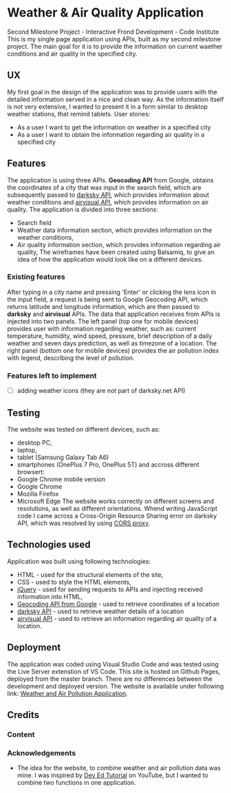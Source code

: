 # Weather & Air Quality Application
Second Milestone Project - Interactive Frond Development - Code Institute
This is my single page application using APIs, built as my second milestone project. The main goal for it is to provide the information on current waether conditions and air quality in the specified city. 
## UX
My first goal in the design of the application was to provide users with the detailed information served in a nice and clean way. As the information itself is not very extensive, I wanted to present it in a form similar to desktop weather stations, that remind tablets.
User stories:
* As a user I want to get the information on weather in a specified city
* As a user I want to obtain the information regarding air quality in a specified city
## Features
The application is using three APIs. **Geocoding API** from Google, obtains the coordinates of a city that was input in the search field, which are subsequently passed to [darksky API](https://darksky.net), which provides information about weather conditions and [airvisual API](https://www.airvisual.com/air-pollution-data-api), which provides information on air quality.
The application is divided into three sections:
* Search field
* Weather data information section, which provides information on the weather conditions,
* Air quality information section, which provides information regarding air quality,
The wireframes have been created using Balsamiq, to give an idea of how the application would look like on a different devices.
### Existing features
After typing in a city name and pressing 'Enter' or clicking the lens icon in the input field, a request is being sent to Google Geocoding API, which returns latitude and longitude information, which are then passed to **darksky** and **airvisual** APIs. The data that application receives from APIs is injected into two panels. The left panel (top one for mobile devices) provides user with information regarding weather, such as: current temperature, humidity, wind speed, pressure, brief description of a daily weather and seven days prediction, as well as timezone of a location. The right panel (bottom one for mobile devices) provides the air pollution index with legend, describing the level of pollution.
### Features left to implement
- [ ] adding weather icons (they are not part of darksky.net API)
## Testing
The website was tested on different devices, such as:
* desktop PC,
* laptop,
* tablet (Samsung Galaxy Tab A6)
* smartphones (OnePlus 7 Pro, OnePlus 5T)
and accross different browsert:
* Google Chrome mobile version
* Google Chrome
* Mozilla Firefox
* Microsoft Edge
The website works correctly on different screens and resolutions, as well as different orientations.
Whend writing JavaScript code I came across a Cross-Origin Resource Sharing error on darksky API, which was resolved by using [CORS proxy](https://cors-anywhere.herokuapp.com/).
## Technologies used
Application was built using following technologies:
* HTML - used for the structural elements of the site,
* CSS - used to style the HTML elements,
* [jQuery](https://jquery.com/) - used for sending requests to APIs and injecting received information into HTML,
* [Geocoding API from Google](https://developers.google.com/maps/documentation/geocoding/start) - used to retrieve coordinates of a location
* [darksky API](https://darksky.net) - used to retrieve weather details of a location
* [airvisual API](https://www.airvisual.com/air-pollution-data-api) - used to retrieve an information regarding air quality of a location.
## Deployment
The application was coded using Visual Studio Code and was tested using the Live Server extenstion of VS Code.
This site is hosted on Github Pages, deployed from the master branch. There are no differences between the development and deployed version. The website is available under following link: [Weather and Air Pollution Application](https://r-andy79.github.io/weather-and-air-pollution-app/).
## Credits

### Content

### Acknowledgements
* The idea for the website, to combine weather and air pollution data was mine. I was inspired by [Dev Ed Tutorial](https://www.youtube.com/watch?v=wPElVpR1rwA) on YouTube, but I wanted to combine two functions in one application.